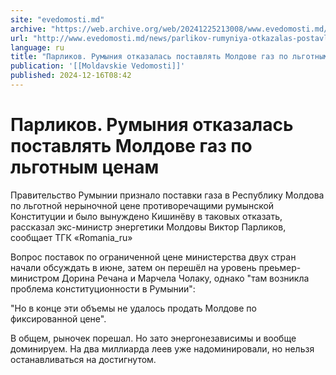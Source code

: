 ```yaml
---
site: "evedomosti.md"
archive: "https://web.archive.org/web/20241225213008/www.evedomosti.md/news/parlikov-rumyniya-otkazalas-postavlyat-moldove-gaz-po-lgotny"
url: "http://www.evedomosti.md/news/parlikov-rumyniya-otkazalas-postavlyat-moldove-gaz-po-lgotny"
language: ru
title: "Парликов. Румыния отказалась поставлять Молдове газ по льготным ценам"
publication: '[[Moldavskie Vedomosti]]'
published: 2024-12-16T08:42
---
```


# Парликов. Румыния отказалась поставлять Молдове газ по льготным ценам

Правительство Румынии признало поставки газа в Республику Молдова по льготной нерыночной цене противоречащими румынской Конституции и было вынуждено Кишинёву в таковых отказать, рассказал экс-министр энергетики Молдовы Виктор Парликов, сообщает ТГК «Romania_ru»

Вопрос поставок по ограниченной цене министерства двух стран начали обсуждать в июне, затем он перешёл на уровень преьмер-министром Дорина Речана и Марчела Чолаку, однако "там возникла проблема конституционности в Румынии":

"Но в конце эти объемы не удалось продать Молдове по фиксированной цене".

В общем, рыночек порешал. Но зато энергонезависимы и вообще доминируем. На два миллиарда леев уже надоминировали, но нельзя останавливаться на достигнутом.